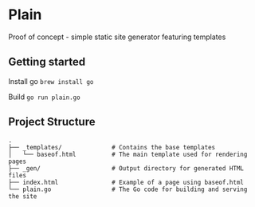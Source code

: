 # Plain

Proof of concept - simple static site generator featuring templates

## Getting started 
Install go
`brew install go`

Build
`go run plain.go`

## Project Structure

```
.
├── _templates/              # Contains the base templates
│   └── baseof.html          # The main template used for rendering pages
├── _gen/                    # Output directory for generated HTML files
├── index.html               # Example of a page using baseof.html
└── plain.go                 # The Go code for building and serving the site

```